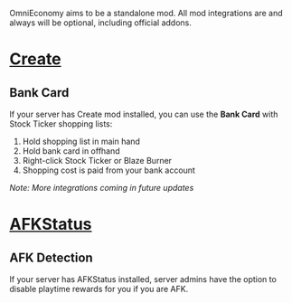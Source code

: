 OmniEconomy aims to be a standalone mod. All mod integrations are and always will be optional, including official addons.

# [Create](https://createmod.net/)

## Bank Card

If your server has Create mod installed, you can use the **Bank Card** with Stock Ticker shopping lists:

1. Hold shopping list in main hand
2. Hold bank card in offhand
3. Right-click Stock Ticker or Blaze Burner
4. Shopping cost is paid from your bank account

_Note: More integrations coming in future updates_

# [AFKStatus](https://www.curseforge.com/minecraft/mc-mods/afkstatus)

## AFK Detection

If your server has AFKStatus installed, server admins have the option to disable playtime rewards for you if you are AFK.
